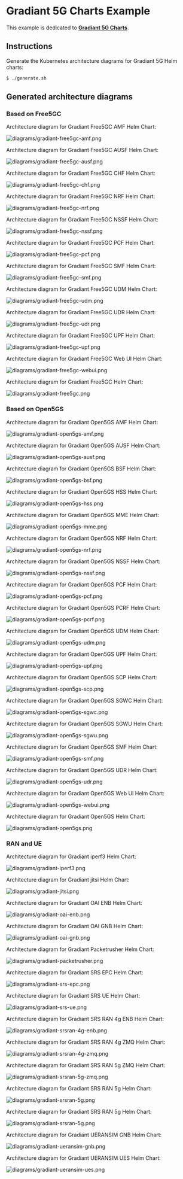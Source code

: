 # Gradiant 5G Charts Example

This example is dedicated to **[Gradiant 5G Charts](https://github.com/Gradiant/5g-charts)**.

## Instructions

Generate the Kubernetes architecture diagrams for Gradiant 5G Helm charts:
```sh
$ ./generate.sh
```

## Generated architecture diagrams

### Based on Free5GC

Architecture diagram for Gradiant Free5GC AMF Helm Chart:

![diagrams/gradiant-free5gc-amf.png](diagrams/gradiant-free5gc-amf.png)

Architecture diagram for Gradiant Free5GC AUSF Helm Chart:

![diagrams/gradiant-free5gc-ausf.png](diagrams/gradiant-free5gc-ausf.png)

Architecture diagram for Gradiant Free5GC CHF Helm Chart:

![diagrams/gradiant-free5gc-chf.png](diagrams/gradiant-free5gc-chf.png)

Architecture diagram for Gradiant Free5GC NRF Helm Chart:

![diagrams/gradiant-free5gc-nrf.png](diagrams/gradiant-free5gc-nrf.png)

Architecture diagram for Gradiant Free5GC NSSF Helm Chart:

![diagrams/gradiant-free5gc-nssf.png](diagrams/gradiant-free5gc-nssf.png)

Architecture diagram for Gradiant Free5GC PCF Helm Chart:

![diagrams/gradiant-free5gc-pcf.png](diagrams/gradiant-free5gc-pcf.png)

Architecture diagram for Gradiant Free5GC SMF Helm Chart:

![diagrams/gradiant-free5gc-smf.png](diagrams/gradiant-free5gc-smf.png)

Architecture diagram for Gradiant Free5GC UDM Helm Chart:

![diagrams/gradiant-free5gc-udm.png](diagrams/gradiant-free5gc-udm.png)

Architecture diagram for Gradiant Free5GC UDR Helm Chart:

![diagrams/gradiant-free5gc-udr.png](diagrams/gradiant-free5gc-udr.png)

Architecture diagram for Gradiant Free5GC UPF Helm Chart:

![diagrams/gradiant-free5gc-upf.png](diagrams/gradiant-free5gc-upf.png)

Architecture diagram for Gradiant Free5GC Web UI Helm Chart:

![diagrams/gradiant-free5gc-webui.png](diagrams/gradiant-free5gc-webui.png)

Architecture diagram for Gradiant Free5GC Helm Chart:

![diagrams/gradiant-free5gc.png](diagrams/gradiant-free5gc.png)

### Based on Open5GS

Architecture diagram for Gradiant Open5GS AMF Helm Chart:

![diagrams/gradiant-open5gs-amf.png](diagrams/gradiant-open5gs-amf.png)

Architecture diagram for Gradiant Open5GS AUSF Helm Chart:

![diagrams/gradiant-open5gs-ausf.png](diagrams/gradiant-open5gs-ausf.png)

Architecture diagram for Gradiant Open5GS BSF Helm Chart:

![diagrams/gradiant-open5gs-bsf.png](diagrams/gradiant-open5gs-bsf.png)

Architecture diagram for Gradiant Open5GS HSS Helm Chart:

![diagrams/gradiant-open5gs-hss.png](diagrams/gradiant-open5gs-hss.png)

Architecture diagram for Gradiant Open5GS MME Helm Chart:

![diagrams/gradiant-open5gs-mme.png](diagrams/gradiant-open5gs-mme.png)

Architecture diagram for Gradiant Open5GS NRF Helm Chart:

![diagrams/gradiant-open5gs-nrf.png](diagrams/gradiant-open5gs-nrf.png)

Architecture diagram for Gradiant Open5GS NSSF Helm Chart:

![diagrams/gradiant-open5gs-nssf.png](diagrams/gradiant-open5gs-nssf.png)

Architecture diagram for Gradiant Open5GS PCF Helm Chart:

![diagrams/gradiant-open5gs-pcf.png](diagrams/gradiant-open5gs-pcf.png)

Architecture diagram for Gradiant Open5GS PCRF Helm Chart:

![diagrams/gradiant-open5gs-pcrf.png](diagrams/gradiant-open5gs-pcrf.png)

Architecture diagram for Gradiant Open5GS UDM Helm Chart:

![diagrams/gradiant-open5gs-udm.png](diagrams/gradiant-open5gs-udm.png)

Architecture diagram for Gradiant Open5GS UPF Helm Chart:

![diagrams/gradiant-open5gs-upf.png](diagrams/gradiant-open5gs-upf.png)

Architecture diagram for Gradiant Open5GS SCP Helm Chart:

![diagrams/gradiant-open5gs-scp.png](diagrams/gradiant-open5gs-scp.png)

Architecture diagram for Gradiant Open5GS SGWC Helm Chart:

![diagrams/gradiant-open5gs-sgwc.png](diagrams/gradiant-open5gs-sgwc.png)

Architecture diagram for Gradiant Open5GS SGWU Helm Chart:

![diagrams/gradiant-open5gs-sgwu.png](diagrams/gradiant-open5gs-sgwu.png)

Architecture diagram for Gradiant Open5GS SMF Helm Chart:

![diagrams/gradiant-open5gs-smf.png](diagrams/gradiant-open5gs-smf.png)

Architecture diagram for Gradiant Open5GS UDR Helm Chart:

![diagrams/gradiant-open5gs-udr.png](diagrams/gradiant-open5gs-udr.png)

Architecture diagram for Gradiant Open5GS Web UI Helm Chart:

![diagrams/gradiant-open5gs-webui.png](diagrams/gradiant-open5gs-webui.png)

Architecture diagram for Gradiant Open5GS Helm Chart:

![diagrams/gradiant-open5gs.png](diagrams/gradiant-open5gs.png)

### RAN and UE

Architecture diagram for Gradiant iperf3 Helm Chart:

![diagrams/gradiant-iperf3.png](diagrams/gradiant-iperf3.png)

Architecture diagram for Gradiant jitsi Helm Chart:

![diagrams/gradiant-jitsi.png](diagrams/gradiant-jitsi.png)

Architecture diagram for Gradiant OAI ENB Helm Chart:

![diagrams/gradiant-oai-enb.png](diagrams/gradiant-oai-enb.png)

Architecture diagram for Gradiant OAI GNB Helm Chart:

![diagrams/gradiant-oai-gnb.png](diagrams/gradiant-oai-gnb.png)

Architecture diagram for Gradiant Packetrusher Helm Chart:

![diagrams/gradiant-packetrusher.png](diagrams/gradiant-packetrusher.png)

Architecture diagram for Gradiant SRS EPC Helm Chart:

![diagrams/gradiant-srs-epc.png](diagrams/gradiant-srs-epc.png)

Architecture diagram for Gradiant SRS UE Helm Chart:

![diagrams/gradiant-srs-ue.png](diagrams/gradiant-srs-ue.png)

Architecture diagram for Gradiant SRS RAN 4g ENB Helm Chart:

![diagrams/gradiant-srsran-4g-enb.png](diagrams/gradiant-srsran-4g-enb.png)

Architecture diagram for Gradiant SRS RAN 4g ZMQ Helm Chart:

![diagrams/gradiant-srsran-4g-zmq.png](diagrams/gradiant-srsran-4g-zmq.png)

Architecture diagram for Gradiant SRS RAN 5g ZMQ Helm Chart:

![diagrams/gradiant-srsran-5g-zmq.png](diagrams/gradiant-srsran-5g-zmq.png)

Architecture diagram for Gradiant SRS RAN 5g Helm Chart:

![diagrams/gradiant-srsran-5g.png](diagrams/gradiant-srsran-5g.png)

Architecture diagram for Gradiant SRS RAN 5g Helm Chart:

![diagrams/gradiant-srsran-5g.png](diagrams/gradiant-srsran-5g.png)

Architecture diagram for Gradiant UERANSIM GNB Helm Chart:

![diagrams/gradiant-ueransim-gnb.png](diagrams/gradiant-ueransim-gnb.png)

Architecture diagram for Gradiant UERANSIM UES Helm Chart:

![diagrams/gradiant-ueransim-ues.png](diagrams/gradiant-ueransim-ues.png)
